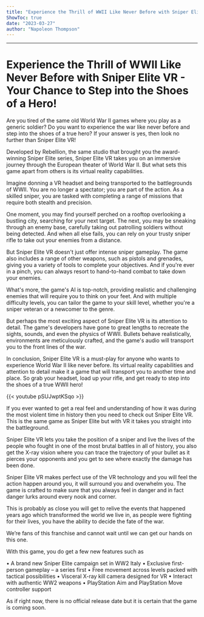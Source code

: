 ```yaml
---
title: "Experience the Thrill of WWII Like Never Before with Sniper Elite VR - Your Chance to Step into the Shoes of a Hero!"
ShowToc: true 
date: "2023-03-27"
author: "Napoleon Thompson"
---
```

*****
# Experience the Thrill of WWII Like Never Before with Sniper Elite VR - Your Chance to Step into the Shoes of a Hero!

Are you tired of the same old World War II games where you play as a generic soldier? Do you want to experience the war like never before and step into the shoes of a true hero? If your answer is yes, then look no further than Sniper Elite VR!

Developed by Rebellion, the same studio that brought you the award-winning Sniper Elite series, Sniper Elite VR takes you on an immersive journey through the European theater of World War II. But what sets this game apart from others is its virtual reality capabilities.

Imagine donning a VR headset and being transported to the battlegrounds of WWII. You are no longer a spectator; you are part of the action. As a skilled sniper, you are tasked with completing a range of missions that require both stealth and precision.

One moment, you may find yourself perched on a rooftop overlooking a bustling city, searching for your next target. The next, you may be sneaking through an enemy base, carefully taking out patrolling soldiers without being detected. And when all else fails, you can rely on your trusty sniper rifle to take out your enemies from a distance.

But Sniper Elite VR doesn't just offer intense sniper gameplay. The game also includes a range of other weapons, such as pistols and grenades, giving you a variety of tools to complete your objectives. And if you're ever in a pinch, you can always resort to hand-to-hand combat to take down your enemies.

What's more, the game's AI is top-notch, providing realistic and challenging enemies that will require you to think on your feet. And with multiple difficulty levels, you can tailor the game to your skill level, whether you're a sniper veteran or a newcomer to the genre.

But perhaps the most exciting aspect of Sniper Elite VR is its attention to detail. The game's developers have gone to great lengths to recreate the sights, sounds, and even the physics of WWII. Bullets behave realistically, environments are meticulously crafted, and the game's audio will transport you to the front lines of the war.

In conclusion, Sniper Elite VR is a must-play for anyone who wants to experience World War II like never before. Its virtual reality capabilities and attention to detail make it a game that will transport you to another time and place. So grab your headset, load up your rifle, and get ready to step into the shoes of a true WWII hero!

{{< youtube pSUJwptKSqo >}} 



If you ever wanted to get a real feel and understanding of how it was during the most violent time in history then you need to check out Sniper Elite VR. This is the same game as Sniper Elite but with VR it takes you straight into the battleground.
 
Sniper Elite VR lets you take the position of a sniper and live the lives of the people who fought in one of the most brutal battles in all of history, you also get the X-ray vision where you can trace the trajectory of your bullet as it pierces your opponents and you get to see where exactly the damage has been done.
 
Sniper Elite VR makes perfect use of the VR technology and you will feel the action happen around you, it will surround you and overwhelm you. The game is crafted to make sure that you always feel in danger and in fact danger lurks around every nook and corner.
 
This is probably as close you will get to relive the events that happened years ago which transformed the world we live in, as people were fighting for their lives, you have the ability to decide the fate of the war.
 
We’re fans of this franchise and cannot wait until we can get our hands on this one.
 
With this game, you do get a few new features such as
 
• A brand new Sniper Elite campaign set in WW2 Italy
• Exclusive first-person gameplay – a series first
• Free movement across levels packed with tactical possibilities
• Visceral X-ray kill camera designed for VR
• Interact with authentic WW2 weapons
• PlayStation Aim and PlayStation Move controller support
 
As if right now, there is no official release date but it is certain that the game is coming soon.




